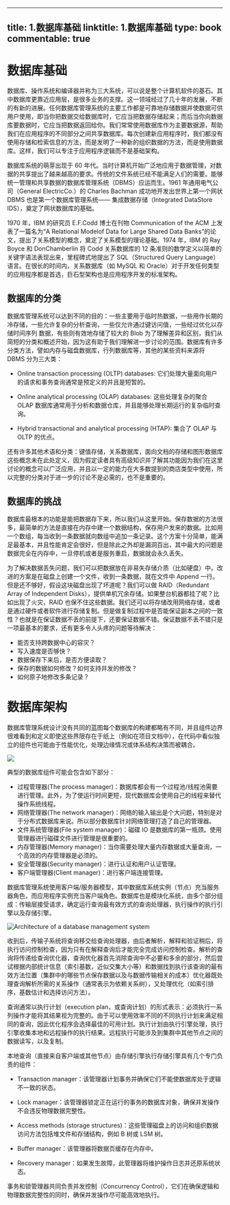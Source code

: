 
---
title: 1.数据库基础
linktitle: 1.数据库基础
type: book
commentable: true
---

# 数据库基础

数据库、操作系统和编译器并称为三大系统，可以说是整个计算机软件的基石。其中数据库更靠近应用层，是很多业务的支撑。这一领域经过了几十年的发展，不断的有新的进展。任何数据库管理系统的主要工作都是可靠地存储数据并使数据可供用户使用，即当你把数据交给数据库时，它应当把数据存储起来；而后当你向数据库要数据时，它应当把数据返回给你。我们常常使用数据库作为主要数据源，帮助我们在应用程序的不同部分之间共享数据库。每次创建新应用程序时，我们都没有使用存储和检索信息的方法，而是发明了一种新的组织数据的方法，而是使用数据库。这样，我们可以专注于应用程序逻辑而不是基础架构。

数据库系统的萌芽出现于 60 年代。当时计算机开始广泛地应用于数据管理，对数据的共享提出了越来越高的要求。传统的文件系统已经不能满足人们的需要。能够统一管理和共享数据的数据库管理系统（DBMS）应运而生。1961 年通用电气公司（General ElectricCo.）的 Charles Bachman 成功地开发出世界上第一个网状 DBMS 也是第一个数据库管理系统—— 集成数据存储（Integrated DataStore IDS），奠定了网状数据库的基础。

1970 年，IBM 的研究员 E.F.Codd 博士在刊物 Communication of the ACM 上发表了一篇名为“A Relational Modelof Data for Large Shared Data Banks”的论文，提出了关系模型的概念，奠定了关系模型的理论基础。1974 年，IBM 的 Ray Boyce 和 DonChamberlin 将 Codd 关系数据库的 12 条准则的数学定义以简单的关键字语法表现出来，里程碑式地提出了 SQL（Structured Query Language）语言。在很长的时间内，关系数据库（如 MySQL 和 Oracle）对于开发任何类型的应用程序都是首选，巨石型架构也是应用程序开发的标准架构。

## 数据库的分类

数据库管理系统可以达到不同的目的：一些主要用于临时热数据，一些用作长期的冷存储，一些允许复杂的分析查询，一些仅允许通过键访问值，一些经过优化以存储时间序列 数据，有些则有效地存储了较大的 Blob 为了理解差异和区别，我们从简短的分类和概述开始，因为这有助于我们理解进一步讨论的范围。数据库有许多分类方法，譬如内存与磁盘数据库，行列数据库等，其他的某些资料来源将 DBMS 分为三大类：

- Online transaction processing (OLTP) databases: 它们处理大量面向用户的请求和事务查询通常是预定义的并且是短暂的。

- Online analytical processing (OLAP) databases: 这些处理复杂的聚合 OLAP 数据库通常用于分析和数据仓库，并且能够处理长期运行的复杂临时查询。

- Hybrid transactional and analytical processing (HTAP): 集合了 OLAP 与 OLTP 的优点。

还有许多其他术语和分类：键值存储，关系数据库，面向文档的存储和图形数据库这些概念未在此处定义，因为假定读者具有高级知识并了解其功能因为我们在这里讨论的概念可以广泛应用，并且以一定的能力在大多数提到的商店类型中使用，所以完整的分类对于进一步的讨论不是必需的，也不是重要的。

## 数据库的挑战

数据库最根本的功能是能把数据存下来，所以我们从这里开始。保存数据的方法很多，最简单的方法是直接在内存中建一个数据结构，保存用户发来的数据。比如用一个数组，每当收到一条数据就向数组中追加一条记录。这个方案十分简单，能满足最基本，并且性能肯定会很好，但是除此之外却是漏洞百出，其中最大的问题是数据完全在内存中，一旦停机或者是服务重启，数据就会永久丢失。

为了解决数据丢失问题，我们可以把数据放在非易失存储介质（比如硬盘）中。改进的方案是在磁盘上创建一个文件，收到一条数据，就在文件中 Append 一行。但是还不够好，假设这块磁盘出现了坏道呢？我们可以做 RAID（Redundant Array of Independent Disks），提供单机冗余存储。如果整台机器都挂了呢？比如出现了火灾，RAID 也保不住这些数据。我们还可以将存储改用网络存储，或者是通过硬件或者软件进行存储复制。但是做复制过程中是否能保证副本之间的一致性？也就是在保证数据不丢的前提下，还要保证数据不错。保证数据不丢不错只是一项最基本的要求，还有更多令人头疼的问题等待解决：

- 能否支持跨数据中心的容灾？
- 写入速度是否够快？
- 数据保存下来后，是否方便读取？
- 保存的数据如何修改？如何支持并发的修改？
- 如何原子地修改多条记录？

# 数据库架构

数据库管理系统设计没有共同的蓝图每个数据库的构建都略有不同，并且组件边界很难看到和定义即使这些界限存在于纸上（例如在项目文档中），在代码中看似独立的组件也可能由于性能优化，处理边缘情况或体系结构决策而被耦合。

![](https://i.postimg.cc/02hPY8z7/image.png)

典型的数据库组件可能会包含如下部分：

- 过程管理器(The process manager)：数据库都会有一个过程池/线程池需要进行管理。此外，为了使运行时间更短，现代数据库会使用自己的线程来替代操作系统线程。
- 网络管理器(The network manager)：网络的输入输出是个大问题，特别是对于分布式数据库来说。所以部分数据库针对网络管理打造了自己的管理器。
- 文件系统管理器(File system manager)：磁碟 IO 是数据库的第一瓶颈。使用管理器进行磁碟文件进行管理是很重要的。
- 内存管理器(Memory manager)：当你需要处理大量内存数据或大量查询，一个高效的内存管理器是必须的。
- 安全管理器(Security manager)：进行认证和用户认证管理。
- 客户端管理器(Client manager)：进行客户端连接管理。

数据库管理系统使用客户端/服务器模型，其中数据库系统实例（节点）充当服务器角色，而应用程序实例充当客户端角色。数据库也是模块化系统，由多个部分组成：传输层接受请求，确定运行查询最有效方式的查询处理器，执行操作的执行引擎以及存储引擎。

![Architecture of a database management system](https://s2.ax1x.com/2020/02/10/1IQQ9e.png)

收到后，传输子系统将查询移交给查询处理器，由后者解析，解释和验证稍后，将执行访问控制检查，因为只有在解释查询后才能完全完成访问控制检查。解析的查询将传递给查询优化器，查询优化器首先消除查询中不必要和多余的部分，然后尝试根据内部统计信息（索引基数，近似交集大小等）和数据找到执行该查询的最有效方法位置（集群中的哪些节点保存数据以及与数据传输相关的成本）优化器既处理查询解析所需的关系操作（通常表示为依赖关系树），又处理优化（如索引排序，基数估计和选择访问方法）。

查询通常以执行计划（execution plan，或查询计划）的形式表示：必须执行一系列操作才能将其结果视为完整的。由于可以使用效率不同的不同执行计划来满足相同的查询，因此优化程序会选择最佳的可用计划。执行计划由执行引擎处理，执行引擎收集本地和远程操作的执行结果。远程执行可能涉及到集群中其他节点之间的数据读写，以及复制。

本地查询（直接来自客户端或其他节点）由存储引擎执行存储引擎具有几个专门负责的组件：

- Transaction manager：该管理器计划事务并确保它们不能使数据库处于逻辑不一致的状态。

- Lock manager：该管理器锁定正在运行的事务的数据库对象，确保并发操作不会违反物理数据完整性。

- Access methods (storage structures)：这些管理磁盘上的访问和组织数据访问方法包括堆文件和存储结构，例如 B 树或 LSM 树。

- Buffer manager：该管理器将数据页缓存在内存中。

- Recovery manager：如果发生故障，此管理器将维护操作日志并还原系统状态。

事务和锁管理器共同负责并发控制（Concurrency Control），它们在确保逻辑和物理数据完整性的同时，确保并发操作尽可能高效地执行。

    